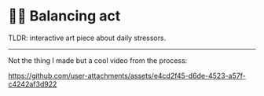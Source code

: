 # 😵‍💫 Balancing act

TLDR: interactive art piece about daily stressors.

---

Not the thing I made but a cool video from the process:

https://github.com/user-attachments/assets/e4cd2f45-d6de-4523-a57f-c4242af3d922
